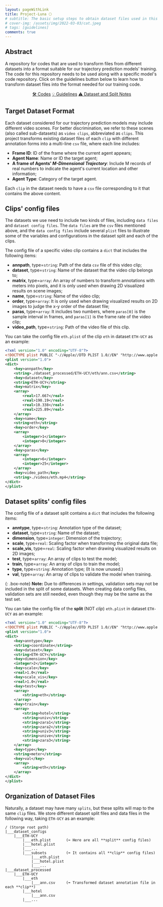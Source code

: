 ```yaml
---
layout: pageWithLink
title: Project-Luna 🌕
# subtitle: The basic setup steps to obtain dataset files used in this project
# cover-img: /assets/img/2022-03-03/cat.jpeg
# tags: [guidelines]
comments: true
---
```

<!--
 * @Author: Conghao Wong
 * @Date: 2023-03-21 17:52:21
 * @LastEditors: Conghao Wong
 * @LastEditTime: 2023-04-13 14:05:06
 * @Description: file content
 * @Github: https://cocoon2wong.github.io
 * Copyright 2023 Conghao Wong, All Rights Reserved.
-->

<link rel="stylesheet" type="text/css" href="/assets/css/user.css">

## Abstract

A repository for codes that are used to transform files from different datasets into a format suitable for our trajectory prediction models' training.
The code for this repository needs to be used along with a specific model's code repository.
Click on the guidelines button below to learn how to transform dataset files into the format needed for our training code.

<div style="text-align: center;">
    <a class="btn btn-info btn-lg" href="https://github.com/cocoon2wong/Project-Luna">🛠️ Codes</a>
    <a class="btn btn-info btn-lg" href="/Project-Luna/howToUse">💡 Guidelines</a>
    <a class="btn btn-info btn-lg" href="/Project-Luna/notes">⚠️ Dataset and Split Notes</a>
</div>

## Target Dataset Format

Each dataset considered for our trajectory prediction models may include different video scenes.
For better discrimination, we refer to these scenes (also called sub-datasets) as `video clips`, abbreviated as `clips`.
This project transforms existing dataset files of each `clip` with different annotation forms into a multi-line `csv` file, where each line includes:

- **Frame ID**: ID of the frame where the current agent appears;
- **Agent Name**: Name or ID the target agent;
- **A frame of Agents' *M-Dimensional Trajectory***: Include M records of real numbers to indicate the agent's current location and other information;
- **Agent Type**: Category of the target agent.

Each `clip` in the dataset needs to have a `csv` file corresponding to it that contains the above content.

## Clips' config files

The datasets we use need to include two kinds of files, including `data files` and `dataset config files`.
The `data files` are the `csv` files mentioned above, and the `data config files` include several `plist` files to illustrate some of the variables and configurations in the dataset split and each of the clips.

The config file of a specific video clip contains a `dict` that includes the following items:

- **annpath**, type=`string`: Path of the data `csv` file of this video clip;
- **dataset**, type=`string`: Name of the dataset that the video clip belongs to;
- **matrix**, type=`array`: An array of numbers to transform annotations with meters into pixels, and it is only used when drawing 2D visualized results on scene images;
- **name**, type=`string`: Name of the video clip;
- **order**, type=`array`: It is only used when drawing visualized results on 2D images to judge the x-y order of the dataset file;
- **paras**, type=`array`: It includes two numbers, where `paras[0]` is the sample interval in frames, and `paras[1]` is the frame rate of the video clip;
- **video_path**, type=`string`: Path of the video file of this clip.

You can take the config file `eth.plist` of the clip `eth` in dataset `ETH-UCY` as an example:

```xml
<?xml version="1.0" encoding="UTF-8"?>
<!DOCTYPE plist PUBLIC "-//Apple//DTD PLIST 1.0//EN" "http://www.apple.com/DTDs/PropertyList-1.0.dtd">
<plist version="1.0">
<dict>
    <key>annpath</key>
    <string>./dataset_processed/ETH-UCY/eth/ann.csv</string>
    <key>dataset</key>
    <string>ETH-UCY</string>
    <key>matrix</key>
    <array>
        <real>17.667</real>
        <real>190.19</real>
        <real>10.338</real>
        <real>225.89</real>
    </array>
    <key>name</key>
    <string>eth</string>
    <key>order</key>
    <array>
        <integer>1</integer>
        <integer>0</integer>
    </array>
    <key>paras</key>
    <array>
        <integer>6</integer>
        <integer>25</integer>
    </array>
    <key>video_path</key>
    <string>./videos/eth.mp4</string>
</dict>
</plist>
```

## Dataset splits' config files


The config file of a dataset split contains a `dict` that includes the following items:

- **anntype**, type=`string`: Annotation type of the dataset;
- **dataset**, type=`string`: Name of the dataset;
- **dimension**, type=`integer`: Dimension of the trajectory;
- **scale**, type=`real`: Scaling factor when transforming the original data file;
- **scale_vis**, type=`real`: Scaling factor when drawing visualized results on 2D images;
- **test**, type=`array`: An array of clips to test the model;
- **train**, type=`array`: An array of clips to train the model;
- **type**, type=`string`: Annotation type; (It is now unused.)
- **val**, type=`array`: An array of clips to validate the model when training.

{: .box-note}
**Note:** Due to differences in settings, validation sets may not be included in the split of some datasets.
When creating data config files, validation sets are still needed, even though they may be the same as the test set.

You can take the config file of the **split** (NOT *clip*) `eth.plist` in dataset `ETH-UCY` as an example:

```xml
<?xml version="1.0" encoding="UTF-8"?>
<!DOCTYPE plist PUBLIC "-//Apple//DTD PLIST 1.0//EN" "http://www.apple.com/DTDs/PropertyList-1.0.dtd">
<plist version="1.0">
<dict>
    <key>anntype</key>
    <string>coordinate</string>
    <key>dataset</key>
    <string>ETH-UCY</string>
    <key>dimension</key>
    <integer>2</integer>
    <key>scale</key>
    <real>1.0</real>
    <key>scale_vis</key>
    <real>1.0</real>
    <key>test</key>
    <array>
        <string>eth</string>
    </array>
    <key>train</key>
    <array>
        <string>hotel</string>
        <string>univ</string>
        <string>zara1</string>
        <string>zara2</string>
        <string>univ3</string>
        <string>unive</string>
        <string>zara3</string>
    </array>
    <key>type</key>
    <string>meter</string>
    <key>val</key>
    <array>
        <string>eth</string>
    </array>
</dict>
</plist>
```

## Organization of Dataset Files

Naturally, a dataset may have many `splits`, but these splits will map to the same `clip` files.
We store different dataset split files and data files in the following way, taking `ETH-UCY` as an example:

```none
/ (Storge root path)
|___dataset_configs
    |___ETH-UCY
        |___eth.plist       (⬅️ Here are all **split** config files)
        |___hotel.plist
        |___...
        |___subsets         (⬅️ It contains all **clip** config files)
            |___eth.plist
            |___hotel.plist
            |___...
|___dataset_processed
    |___ETH-UCY
        |___eth
            |___ann.csv     (⬅️ Transformed dataset annotation file in each **clip**)
        |___hotel
            |___ann.csv
        |___...
```
